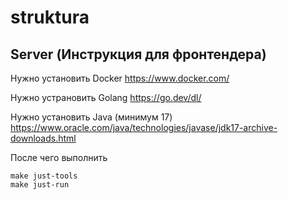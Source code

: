 # struktura

## Server (Инструкция для фронтендера)

Нужно установить Docker https://www.docker.com/

Нужно устрановить Golang https://go.dev/dl/

Нужно установить Java (минимум 17) https://www.oracle.com/java/technologies/javase/jdk17-archive-downloads.html

После чего выполнить

```
make just-tools
make just-run
```
